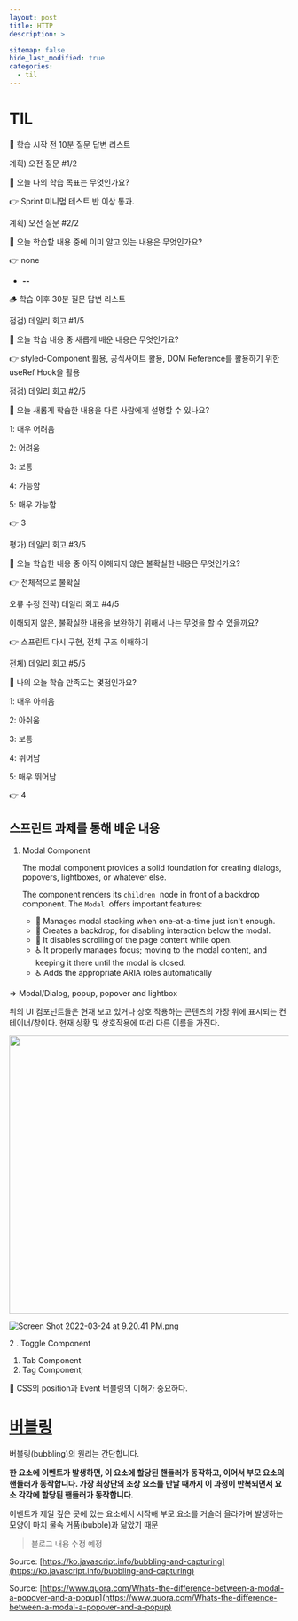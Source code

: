 ```yaml
---
layout: post
title: HTTP
description: >

sitemap: false
hide_last_modified: true
categories:
  - til
---
```


# TIL

🌲 학습 시작 전 10분 질문 답변 리스트

계획) 오전 질문 #1/2

📌 오늘 나의 학습 목표는 무엇인가요?

👉 Sprint 미니멈 테스트 반 이상 통과.

계획) 오전 질문 #2/2

📌 오늘 학습할 내용 중에 이미 알고 있는 내용은 무엇인가요?

👉 none

- **--**

🪵 학습 이후 30분 질문 답변 리스트

점검) 데일리 회고 #1/5

📌 오늘 학습 내용 중 새롭게 배운 내용은 무엇인가요?

👉 styled-Component 활용, 공식사이트 활용, DOM Reference를 활용하기 위한 useRef Hook을 활용

점검) 데일리 회고 #2/5

📌 오늘 새롭게 학습한 내용을 다른 사람에게 설명할 수 있나요?

1: 매우 어려움

2: 어려움

3: 보통

4: 가능함

5: 매우 가능함

👉 3

평가) 데일리 회고 #3/5

📌 오늘 학습한 내용 중 아직 이해되지 않은 불확실한 내용은 무엇인가요?

👉 전체적으로 불확실

오류 수정 전략) 데일리 회고 #4/5

이해되지 않은, 불확실한 내용을 보완하기 위해서 나는 무엇을 할 수 있을까요?

👉 스프린트 다시 구현, 전체 구조 이해하기

전체) 데일리 회고 #5/5

📌 나의 오늘 학습 만족도는 몇점인가요?

1: 매우 아쉬움

2: 아쉬움

3: 보통

4: 뛰어남

5: 매우 뛰어남

👉 4

## 스프린트 과제를 통해 배운 내용

1. Modal Component

   The modal component provides a solid foundation for creating dialogs, popovers, lightboxes, or whatever else.

   The component renders its `children`
    node in front of a backdrop component. The `Modal`
    offers important features:

   - 💄 Manages modal stacking when one-at-a-time just isn't enough.
   - 🔐 Creates a backdrop, for disabling interaction below the modal.
   - 🔐 It disables scrolling of the page content while open.
   - ♿️ It properly manages focus; moving to the modal content, and keeping it there until the modal is closed.
   - ♿️ Adds the appropriate ARIA roles automatically

⇒ Modal/Dialog, popup, popover and lightbox

위의 UI 컴포넌트들은 현재 보고 있거나 상호 작용하는 콘텐츠의 가장 위에 표시되는 컨테이너/창이다. 현재 상황 및 상호작용에 따라 다른 이름을 가진다.

<img src="https://s3.us-west-2.amazonaws.com/secure.notion-static.com/8f8dcfdc-921f-4a98-91da-b6ec7f3617fc/Screen_Shot_2022-03-24_at_9.17.18_PM.png?X-Amz-Algorithm=AWS4-HMAC-SHA256&X-Amz-Content-Sha256=UNSIGNED-PAYLOAD&X-Amz-Credential=AKIAT73L2G45EIPT3X45%2F20220404%2Fus-west-2%2Fs3%2Faws4_request&X-Amz-Date=20220404T141944Z&X-Amz-Expires=86400&X-Amz-Signature=15dfb86270fc4e8560935e88b7ce7717bff941253df7858acbf1df3ddb657d62&X-Amz-SignedHeaders=host&response-content-disposition=filename%20%3D%22Screen%2520Shot%25202022-03-24%2520at%25209.17.18%2520PM.png%22&x-id=GetObject" width="600" height="500">

![Screen Shot 2022-03-24 at 9.20.41 PM.png](https://s3.us-west-2.amazonaws.com/secure.notion-static.com/a4ec2b18-aa1a-4a42-a85b-d5f4d33d0a1b/Screen_Shot_2022-03-24_at_9.20.41_PM.png?X-Amz-Algorithm=AWS4-HMAC-SHA256&X-Amz-Content-Sha256=UNSIGNED-PAYLOAD&X-Amz-Credential=AKIAT73L2G45EIPT3X45%2F20220404%2Fus-west-2%2Fs3%2Faws4_request&X-Amz-Date=20220404T142002Z&X-Amz-Expires=86400&X-Amz-Signature=636b78c3708e0c58f8b34aba9f8536abf7bce2ff805bb7f692e5e4ee8a6cb3b7&X-Amz-SignedHeaders=host&response-content-disposition=filename%20%3D%22Screen%2520Shot%25202022-03-24%2520at%25209.20.41%2520PM.png%22&x-id=GetObject)

2 . Toggle Component

1. Tab Component
2. Tag Component;

🔑 CSS의 position과 Event 버블링의 이해가 중요하다.

# [버블링](https://ko.javascript.info/bubbling-and-capturing#ref-115)

버블링(bubbling)의 원리는 간단합니다.

**한 요소에 이벤트가 발생하면, 이 요소에 할당된 핸들러가 동작하고, 이어서 부모 요소의 핸들러가 동작합니다. 가장 최상단의 조상 요소를 만날 때까지 이 과정이 반복되면서 요소 각각에 할당된 핸들러가 동작합니다.**

이벤트가 제일 깊은 곳에 있는 요소에서 시작해 부모 요소를 거슬러 올라가며 발생하는 모양이 마치 물속 거품(bubble)과 닮았기 때문

> 블로그 내용 수정 예정

Source: [https://ko.javascript.info/bubbling-and-capturing](https://ko.javascript.info/bubbling-and-capturing)

Source: [https://www.quora.com/Whats-the-difference-between-a-modal-a-popover-and-a-popup](https://www.quora.com/Whats-the-difference-between-a-modal-a-popover-and-a-popup)
